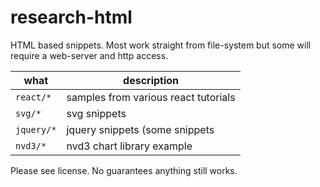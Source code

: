 # research-html

HTML based snippets.
Most work straight from file-system but some will require a web-server and http access.

what | description
-----|------------
`react/*` | samples from various react tutorials
`svg/*` | svg snippets
`jquery/*` | jquery snippets (some snippets
`nvd3/*` | nvd3 chart library example

Please see license.  No guarantees anything still works.
